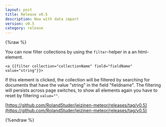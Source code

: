 ```yaml
---
layout: post
title: Release v0.5
description: Now with data import
version: v0.5
category: release
---
```


{%raw %}

You can now filter collections by using the `filter`-helper in a an html-element.

    <a {{filter collection="collectionName" field="fieldName" value="string"}}>

If this element is clicked, the collection will be filtered by searching for documents that have the value "string" in the field "fieldname". The filtering will persists across page switches, to show all elements again you have to reset by filtering `value=""`.

[https://github.com/RolandStuder/jeizinen-meteor/releases/tag/v0.5](https://github.com/RolandStuder/jeizinen-meteor/releases/tag/v0.5)

{%endraw %}